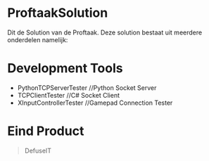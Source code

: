 # ProftaakSolution
Dit de Solution van de Proftaak.
Deze solution bestaat uit meerdere onderdelen namelijk:
# Development Tools
- PythonTCPServerTester       //Python Socket Server
- TCPClientTester             //C# Socket Client
- XInputControllerTester      //Gamepad Connection Tester

# Eind Product
> DefuseIT

